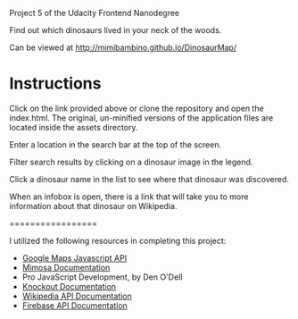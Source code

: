 Project 5 of the Udacity Frontend Nanodegree

Find out which dinosaurs lived in your neck of the woods.

Can be viewed at http://mimibambino.github.io/DinosaurMap/

Instructions
================

Click on the link provided above or clone the repository and open the index.html.  The original, un-minified versions of the application
files are located inside the assets directory.

Enter a location in the search bar at the top of the screen.

Filter search results by clicking on a dinosaur image in the legend.

Click a dinosaur name in the list to see where that dinosaur was discovered.

When an infobox is open, there is a link that will take you to more information about that dinosaur on Wikipedia.

=================

I utilized the following resources in completing this project:

* [Google Maps Javascript API](https://developers.google.com/maps/documentation/javascript/)
* [Mimosa Documentation](http://mimosa.io/index.html)
* Pro JavaScript Development, by Den O'Dell
* [Knockout Documentation](http://knockoutjs.com/index.html)
* [Wikipedia API Documentation](http://www.mediawiki.org/wiki/API:Main_page)
* [Firebase API Documentation](https://www.firebase.com/)


